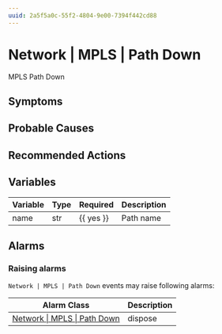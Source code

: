 ```yaml
---
uuid: 2a5f5a0c-55f2-4804-9e00-7394f442cd88
---
```

# Network | MPLS | Path Down

MPLS Path Down

## Symptoms

## Probable Causes

## Recommended Actions

## Variables

| Variable | Type | Required  | Description |
| -------- | ---- | --------- | ----------- |
| name     | str  | {{ yes }} | Path name   |

## Alarms

### Raising alarms

`Network | MPLS | Path Down` events may raise following alarms:

| Alarm Class                                                                                | Description |
| ------------------------------------------------------------------------------------------ | ----------- |
| [Network \| MPLS \| Path Down](../../../alarm-classes-reference/network/mpls/path-down.md) | dispose     |

